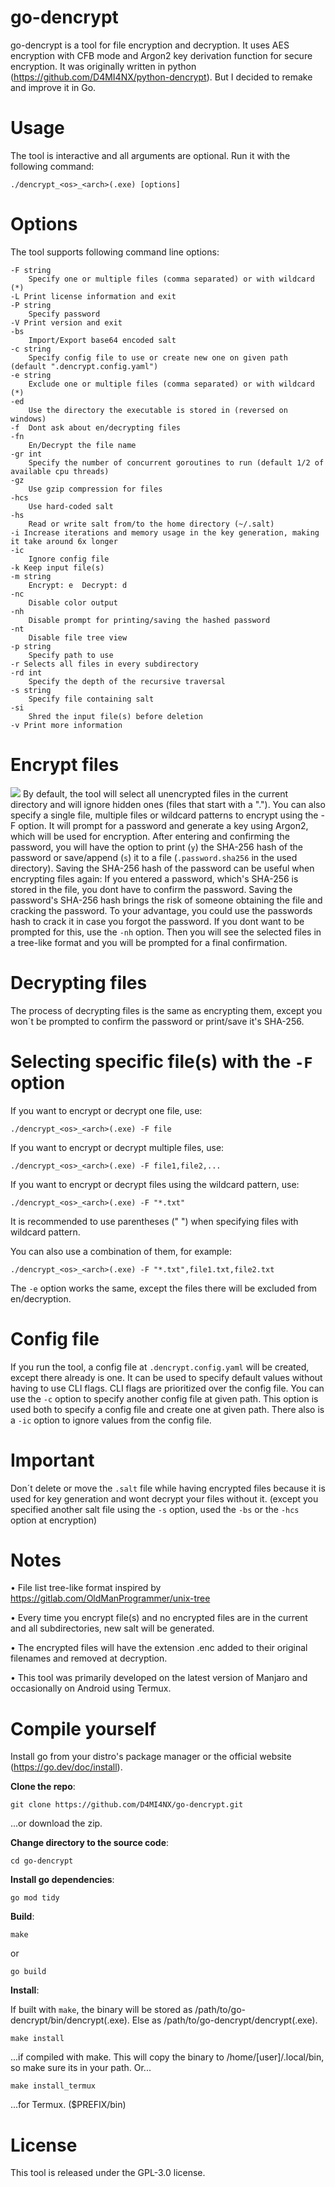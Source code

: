 # go-dencrypt
go-dencrypt is a tool for file encryption and decryption. It uses AES encryption with CFB mode and Argon2 key derivation function for secure encryption.
It was originally written in python (https://github.com/D4MI4NX/python-dencrypt). But I decided to remake and improve it in Go.

# Usage

The tool is interactive and all arguments are optional. Run it with the following command:

    ./dencrypt_<os>_<arch>(.exe) [options]

# Options

The tool supports following command line options:

    -F string
        Specify one or multiple files (comma separated) or with wildcard (*)
    -L Print license information and exit
    -P string
    	Specify password
    -V Print version and exit
    -bs
        Import/Export base64 encoded salt
    -c string
    	Specify config file to use or create new one on given path (default ".dencrypt.config.yaml")
    -e string
        Exclude one or multiple files (comma separated) or with wildcard (*)
    -ed
        Use the directory the executable is stored in (reversed on windows)
    -f  Dont ask about en/decrypting files
    -fn
        En/Decrypt the file name
    -gr int
        Specify the number of concurrent goroutines to run (default 1/2 of available cpu threads)
    -gz
        Use gzip compression for files
    -hcs
        Use hard-coded salt
    -hs
        Read or write salt from/to the home directory (~/.salt)
    -i Increase iterations and memory usage in the key generation, making it take around 6x longer
    -ic
    	Ignore config file
    -k Keep input file(s)
    -m string
        Encrypt: e  Decrypt: d
    -nc
        Disable color output
    -nh
        Disable prompt for printing/saving the hashed password
    -nt
    	Disable file tree view
    -p string
        Specify path to use
    -r Selects all files in every subdirectory
    -rd int
        Specify the depth of the recursive traversal
    -s string
        Specify file containing salt
    -si
        Shred the input file(s) before deletion
    -v Print more information

# Encrypt files
![](https://github.com/D4MI4NX/go-dencrypt/blob/main/dencrypt_demo_encrypt.GIF)
By default, the tool will select all unencrypted files in the current directory and will ignore hidden ones (files that start with a "."). You can also specify a single file, multiple files or wildcard patterns to encrypt using the -F option. It will prompt for a password and generate a key using Argon2, which will be used for encryption. After entering and confirming the password, you will have the option to print (`y`) the SHA-256 hash of the password or save/append (`s`) it to a file (`.password.sha256` in the used directory). Saving the SHA-256 hash of the password can be useful when encrypting files again: If you entered a password, which's SHA-256 is stored in the file, you dont have to confirm the password. Saving the password's SHA-256 hash brings the risk of someone obtaining the file and cracking the password. To your advantage, you could use the passwords hash to crack it in case you forgot the password. If you dont want to be prompted for this, use the `-nh` option. Then you will see the selected files in a tree-like format and you will be prompted for a final confirmation.


# Decrypting files

The process of decrypting files is the same as encrypting them, except you won´t be prompted to confirm the password or print/save it's SHA-256.

# Selecting specific file(s) with the `-F` option

If you want to encrypt or decrypt one file, use:

    ./dencrypt_<os>_<arch>(.exe) -F file
If you want to encrypt or decrypt multiple files, use:

    ./dencrypt_<os>_<arch>(.exe) -F file1,file2,...
If you want to encrypt or decrypt files using the wildcard pattern, use:

    ./dencrypt_<os>_<arch>(.exe) -F "*.txt"

It is recommended to use parentheses (" ") when specifying files with wildcard pattern.

You can also use a combination of them, for example:

    ./dencrypt_<os>_<arch>(.exe) -F "*.txt",file1.txt,file2.txt

The `-e` option works the same, except the files there will be excluded from en/decryption.

# Config file

If you run the tool, a config file at `.dencrypt.config.yaml` will be created, except there already is one.
It can be used to specify default values without having to use CLI flags. CLI flags are prioritized over the config file.
You can use the `-c` option to specify another config file at given path. This option is used both to specify a config file and create one at given path.
There also is a `-ic` option to ignore values from the config file.

# Important

Don´t delete or move the `.salt` file while having encrypted files because it is used for key generation and wont decrypt your files without it. (except you specified another salt file using the `-s` option, used the `-bs` or the `-hcs` option at encryption)

# Notes

• File list tree-like format inspired by https://gitlab.com/OldManProgrammer/unix-tree

• Every time you encrypt file(s) and no encrypted files are in the current and all subdirectories, new salt will be generated.

• The encrypted files will have the extension .enc added to their original filenames and removed at decryption.

• This tool was primarily developed on the latest version of Manjaro and occasionally on Android using Termux.

# Compile yourself

Install go from your distro's package manager or the official website (https://go.dev/doc/install).

**Clone the repo**:

    git clone https://github.com/D4MI4NX/go-dencrypt.git

...or download the zip.

**Change directory to the source code**:

    cd go-dencrypt

**Install go dependencies**:

    go mod tidy

**Build**:

    make
  or

    go build

**Install**:

If built with `make`, the binary will be stored as /path/to/go-dencrypt/bin/dencrypt(.exe). Else as /path/to/go-dencrypt/dencrypt(.exe).


    make install
  ...if compiled with make. This will copy the binary to /home/[user]/.local/bin, so make sure its in your path. Or...

    make install_termux
  ...for Termux. ($PREFIX/bin)

# License

This tool is released under the GPL-3.0 license.
